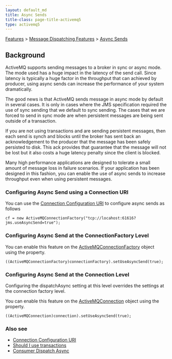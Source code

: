 ```yaml
---
layout: default_md
title: Async Sends 
title-class: page-title-activemq5
type: activemq5
---
```


[Features](features) > [Message Dispatching Features](message-dispatching-features) > [Async Sends](async-sends)


Background
----------

ActiveMQ supports sending messages to a broker in sync or async mode. The mode used has a huge impact in the latency of the send call. Since latency is typically a huge factor in the throughput that can achieved by producer, using async sends can increase the performance of your system dramatically.

The good news is that ActiveMQ sends message in async mode by default in several cases. It is only in cases where the JMS specification required the use of sync sending that we default to sync sending. The cases that we are forced to send in sync mode are when persistent messages are being sent outside of a transaction.

If you are not using transactions and are sending persistent messages, then each send is synch and blocks until the broker has sent back an acknowledgement to the producer that the message has been safely persisted to disk. This ack provides that guarantee that the message will not be lost but it also costs a huge latency penalty since the client is blocked.

Many high performance applications are designed to tolerate a small amount of message loss in failure scenarios. If your application has been designed in this fashion, you can enable the use of async sends to increase throughput even when using persistent messages.

### Configuring Async Send using a Connection URI

You can use the [Connection Configuration URI](connection-configuration-uri) to configure async sends as follows
```
cf = new ActiveMQConnectionFactory("tcp://locahost:61616?jms.useAsyncSend=true");
```

### Configuring Async Send at the ConnectionFactory Level

You can enable this feature on the [ActiveMQConnectionFactory](http://incubator.apache.org/activemq/maven/activemq-core/apidocs/org/apache/activemq/ActiveMQConnectionFactory.html) object using the property.
```
((ActiveMQConnectionFactory)connectionFactory).setUseAsyncSend(true);
```

### Configuring Async Send at the Connection Level

Configuring the dispatchAsync setting at this level overrides the settings at the connection factory level.

You can enable this feature on the [ActiveMQConnection](http://incubator.apache.org/activemq/maven/activemq-core/apidocs/org/apache/activemq/ActiveMQConnection.html) object using the property.
```
((ActiveMQConnection)connection).setUseAsyncSend(true);
```

### Also see

*   [Connection Configuration URI](connection-configuration-uri)
*   [Should I use transactions](should-i-use-transactions)
*   [Consumer Dispatch Async](consumer-dispatch-async)

